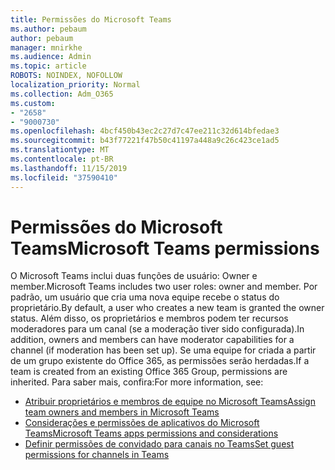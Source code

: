 ```yaml
---
title: Permissões do Microsoft Teams
ms.author: pebaum
author: pebaum
manager: mnirkhe
ms.audience: Admin
ms.topic: article
ROBOTS: NOINDEX, NOFOLLOW
localization_priority: Normal
ms.collection: Adm_O365
ms.custom:
- "2658"
- "9000730"
ms.openlocfilehash: 4bcf450b43ec2c27d7c47ee211c32d614bfedae3
ms.sourcegitcommit: b43f77221f47b50c41197a448a9c26c423ce1ad5
ms.translationtype: MT
ms.contentlocale: pt-BR
ms.lasthandoff: 11/15/2019
ms.locfileid: "37590410"
---
```

# <a name="microsoft-teams-permissions"></a><span data-ttu-id="0a07f-102">Permissões do Microsoft Teams</span><span class="sxs-lookup"><span data-stu-id="0a07f-102">Microsoft Teams permissions</span></span>

<span data-ttu-id="0a07f-103">O Microsoft Teams inclui duas funções de usuário: Owner e member.</span><span class="sxs-lookup"><span data-stu-id="0a07f-103">Microsoft Teams includes two user roles: owner and member.</span></span> <span data-ttu-id="0a07f-104">Por padrão, um usuário que cria uma nova equipe recebe o status do proprietário.</span><span class="sxs-lookup"><span data-stu-id="0a07f-104">By default, a user who creates a new team is granted the owner status.</span></span> <span data-ttu-id="0a07f-105">Além disso, os proprietários e membros podem ter recursos moderadores para um canal (se a moderação tiver sido configurada).</span><span class="sxs-lookup"><span data-stu-id="0a07f-105">In addition, owners and members can have moderator capabilities for a channel (if moderation has been set up).</span></span> <span data-ttu-id="0a07f-106">Se uma equipe for criada a partir de um grupo existente do Office 365, as permissões serão herdadas.</span><span class="sxs-lookup"><span data-stu-id="0a07f-106">If a team is created from an existing Office 365 Group, permissions are inherited.</span></span> <span data-ttu-id="0a07f-107">Para saber mais, confira:</span><span class="sxs-lookup"><span data-stu-id="0a07f-107">For more information, see:</span></span>

- [<span data-ttu-id="0a07f-108">Atribuir proprietários e membros de equipe no Microsoft Teams</span><span class="sxs-lookup"><span data-stu-id="0a07f-108">Assign team owners and members in Microsoft Teams</span></span>](https://docs.microsoft.com/microsoftteams/assign-roles-permissions)
- [<span data-ttu-id="0a07f-109">Considerações e permissões de aplicativos do Microsoft Teams</span><span class="sxs-lookup"><span data-stu-id="0a07f-109">Microsoft Teams apps permissions and considerations</span></span>](https://docs.microsoft.com/microsoftteams/app-permissions)
- [<span data-ttu-id="0a07f-110">Definir permissões de convidado para canais no Teams</span><span class="sxs-lookup"><span data-stu-id="0a07f-110">Set guest permissions for channels in Teams</span></span>](https://support.office.com/article/4756c468-2746-4bfd-a582-736d55fcc169)
